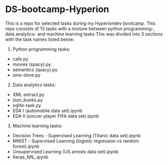 # DS-bootcamp-Hyperion
This is a repo for selected tasks during my Hyperiondev bootcamp. This repo consists of 13 tasks with a mixture between python programming-, data analytics- and machine learning tasks 
This was divided into 3 sections with the task names listed below:

1. Python programming tasks:
- cafe.py
- movies (spacy).py
- semantics (spacy).py
- sms-store.py
2. Data analytics tasks:
- XML extract.py
- json_books.py
- sqlite-task.py
- EDA I (automobile data set).ipynb
- EDA II (soccer player FIFA data set).ipynb
3. Machine learning tasks:
- Decision Trees - Supervised Learning (Titanic data set).ipynb
- MNIST - Supervised Learning (logistic regression vs random forest).ipynb
- Unsupervised Learning (US arrests data set).ipynb
- Keras_NN_.ipynb
